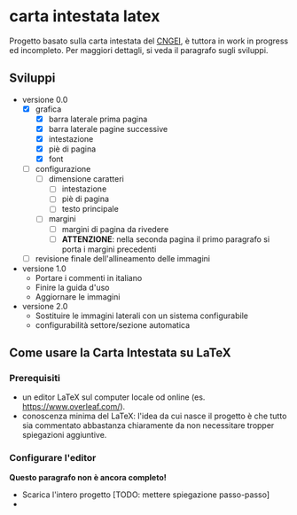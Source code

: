 
# carta intestata latex
Progetto basato sulla carta intestata del [CNGEI](https://cngei.it/), è tuttora in work in progress ed incompleto. Per maggiori dettagli, si veda il paragrafo sugli sviluppi.

## Sviluppi
 - versione 0.0
   - [x] grafica
     - [x] barra laterale prima pagina
     - [x] barra laterale pagine successive
     - [x] intestazione
     - [x] piè di pagina
     - [x] font
   - [ ] configurazione
     - [ ] dimensione caratteri
		  - [ ] intestazione
		  - [ ] piè di pagina
		  - [ ] testo principale
     - [ ] margini
       - [ ] margini di pagina da rivedere
       - [ ] **ATTENZIONE**: nella seconda pagina il primo paragrafo si porta i margini precedenti
    - [ ] revisione finale dell'allineamento delle immagini
 - versione 1.0
   - Portare i commenti in italiano
   - Finire la guida d'uso
   - Aggiornare le immagini
 - versione 2.0
   - Sostituire le immagini laterali con un sistema configurabile
   - configurabilità settore/sezione automatica

## Come usare la Carta Intestata su LaTeX
### Prerequisiti
- un editor LaTeX sul computer locale od online (es. https://www.overleaf.com/).
- conoscenza minima del LaTeX: l'idea da cui nasce il progetto è che tutto sia commentato abbastanza chiaramente da non necessitare tropper spiegazioni aggiuntive.
### Configurare l'editor
**Questo paragrafo non è ancora completo!**
- Scarica l'intero progetto [TODO: mettere spiegazione passo-passo]
- 
